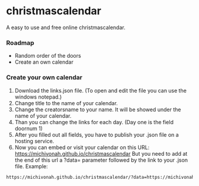 # christmascalendar
A easy to use and free online christmascalendar.

### Roadmap
- Random order of the doors
- Create an own calendar

### Create your own calendar
1. Download the links.json file. (To open and edit the file you can use the windows notepad.)
2. Change title to the name of your calendar.
3. Change the creatorsname to your name. It will be showed under the name of your calendar.
4. Than you can change the links for each day. (Day one is the field doornum 1)
5. After you filled out all fields, you have to publish your .json file on a hosting service.
6. Now you can embed or visit your calendar on this URL: https://michivonah.github.io/christmascalendar
But you need to add at the end of this url a ?data= parameter followed by the link to your .json file.
Example:
```html
https://michivonah.github.io/christmascalendar/?data=https://michivonah.github.io/christmascalendar/links.json
```
